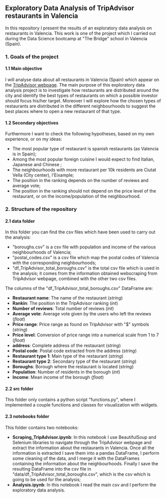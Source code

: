 ## Exploratory Data Analysis of TripAdvisor restaurants in Valencia

In this repository I present the results of an exploratory data analysis on restaurants in Valencia. This work is one of the project which I carried out during the Data Science bootcamp at "The Bridge" school in Valencia (Spain).

### 1. Goals of the project
#### 1.1 Main objective

I will analyse data about all restaurants in Valencia (Spain) which appear on the [TripAdvisor webpage](https://www.tripadvisor.com/Restaurants-g187529-Valencia_Province_of_Valencia_Valencian_Community.html). The main purpose of this exploratory data analysis project is to investigate how restaurants are distributed around the city and identify the best types of restaurants on which a possible investor should focus his/her target. Moreover I will explore how the chosen types of restaurants are distributed in the different neighbourhoods to suggest the best places where to open a new restaurant of that type. 

#### 1.2 Secondary objectives

Furthermore I want to check the following hypotheses, based on my own experience, or on my ideas:

- The most popular type of restaurant is spanish restaurants (as Valencia is in Spain);
- Among the most popular foreign cuisine I would expect to find Italian, Japanese and Chinese ;
- The neighbourhoods with more restaurant per 10k residents are Ciutat Vella (City center), l'Eixample; 
- The position in the ranking depends on the number of reviews and average vote;
- The position in the ranking should not depend on the price level of the restaurant, or on the income/population of the neighbourhood.


### 2. Structure of the repository

#### 2.1 data folder

In this folder you can find the csv files which have been used to carry out the analysis:
- "boroughs.csv" is a csv file with population and income of the various neighbourhoods of Valencia;
- "postal_codes.csv" is a csv file which map the postal codes of Valencia with the corresponding neighbourhoods;
- "df_TripAdvisor_total_boroughs.csv" is the total csv file which is used in the analysis; it comes from the information obtained webscraping from TripAdvisor webpage, combined with the other two csv files.

The columns of the "df_TripAdvisor_total_boroughs.csv" DataFrame are:

- **Restaurant name**: The name of the restaurant (*string*)
- **Rankin**: The position in the TripAdvisor ranking (*int*)
- **Number of reviews**: Total number of reviews (*int*)
- **Average vote**: Average vote given by the users who left the reviews (*float*)
- **Price range**: Price range as found on TripAdvisor with "\$" symbols (*string*)
- **Price level**: Conversion of price range into a numerical scale from 1 to 7 (*float*)
- **address**: Complete address of the restaurant (*string*)
- **Postal code**: Postal code extracted from the address (*string*)
- **Restaurant type 1**: Main type of the restaurant (*string*)
- **Restaurant type 2**: Secondary type of the restaurant (*string*)
- **Boroughs**: Borough where the restaurant is located (*string*)
- **Population**: Number of residents in the borough (*int*)
- **Income**: Mean income of the borough (*float*)

#### 2.2 src folder

This folder only contains a python script "functions.py", where I implemented a couple functions and classes for visualization with widgets.

#### 2.3 notebooks folder

This folder contains two notebooks:

- **Scraping_TripAdvisor.ipynb**: In this notebook I use BeautifulSoup and Selenium libraries to navigate through the TripAdvisor webpage and extract the information about the restaurants in Valencia. Once all the information is extracted I save them into a pandas DataFrame, I perform some cleaning of the data, and I merge it with the DataFrames containing the information about the neighbourhoods. Finally I save the resulting DataFrame into the csv file in "data/df_TripAdvisor_total_boroughs.csv", which is the csv which is going to be used for the analysis;
- **Analysis.ipynb**: In this notebook I read the main csv and I perform the exploratory data analysis.